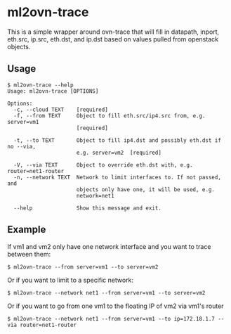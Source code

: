 ml2ovn-trace
============

This is a simple wrapper around ovn-trace that will fill in datapath, inport,
eth.src, ip.src, eth.dst, and ip.dst based on values pulled from openstack
objects.

Usage
-----
```
$ ml2ovn-trace --help
Usage: ml2ovn-trace [OPTIONS]

Options:
  -c, --cloud TEXT    [required]
  -f, --from TEXT     Object to fill eth.src/ip4.src from, e.g. server=vm1
                      [required]

  -t, --to TEXT       Object to fill ip4.dst and possibly eth.dst if no --via,
                      e.g. server=vm2  [required]

  -V, --via TEXT      Object to override eth.dst with, e.g. router=net1-router
  -n, --network TEXT  Network to limit interfaces to. If not passed, and
                      objects only have one, it will be used, e.g.
                      network=net1

  --help              Show this message and exit.
```


Example
-------
If vm1 and vm2 only have one network interface and you want to trace between them:

`$ ml2ovn-trace --from server=vm1 --to server=vm2`

Or if you want to limit to a specific network:

`$ ml2ovn-trace --network net1 --from server=vm1 --to server=vm2`

Or if you want to go from one vm1 to the floating IP of vm2 via vm1's router

`$ ml2ovn-trace --network net1 --from server=vm1 --to ip=172.18.1.7 --via router=net1-router`
